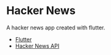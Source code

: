 # Hacker News

A hacker news app created with flutter.

- [Flutter](https://github.com/flutter/flutter)
- [Hacker News API](https://github.com/HackerNews/API)
